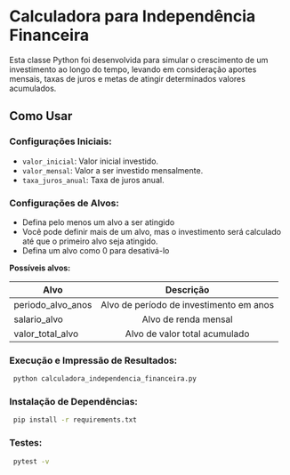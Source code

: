 # Calculadora para Independência Financeira

Esta classe Python foi desenvolvida para simular o crescimento de um investimento ao longo do tempo, levando em consideração aportes mensais, taxas de juros e metas de atingir determinados valores acumulados.

## Como Usar

### Configurações Iniciais:

- `valor_inicial`: Valor inicial investido.
- `valor_mensal`: Valor a ser investido mensalmente.
- `taxa_juros_anual`: Taxa de juros anual.

### Configurações de Alvos:
- Defina pelo menos um alvo a ser atingido
- Você pode definir mais de um alvo, mas o investimento será calculado até que o primeiro alvo seja atingido.
- Defina um alvo como 0 para desativá-lo

**Possíveis alvos:**

| Alvo               |                       Descrição                        |
|--------------------|:------------------------------------------------------:|
| periodo_alvo_anos  |        Alvo de período de investimento em anos         |
| salario_alvo       |                  Alvo de renda mensal                  |
| valor_total_alvo   |             Alvo de valor total acumulado              |



### Execução e Impressão de Resultados:
```bash
 python calculadora_independencia_financeira.py
```   

### Instalação de Dependências:
```bash
 pip install -r requirements.txt
```

### Testes:
```bash
 pytest -v
```